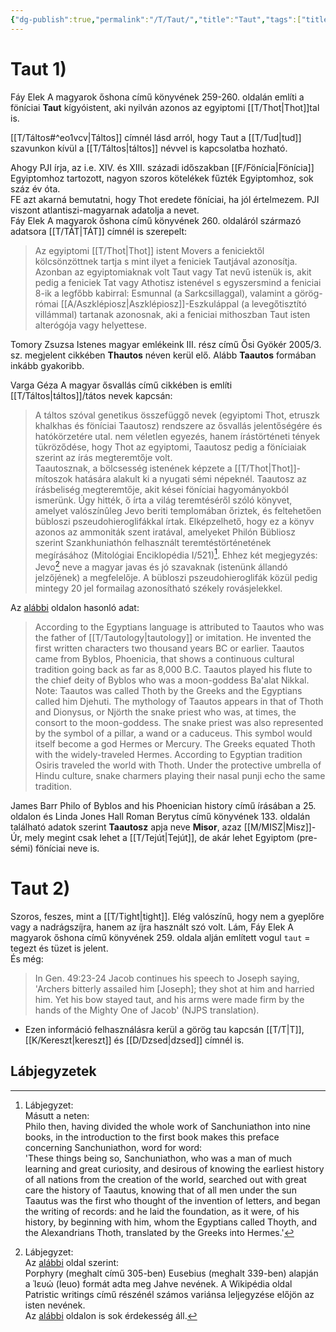 ```yaml
---
{"dg-publish":true,"permalink":"/T/Taut/","title":"Taut","tags":["titleandheadingonedontmatch","multipleentries","stitched","dg_uploaded"],"created":"2023-10-20T02:21","updated":"2023-10-25T02:15"}
---
```



# Taut 1)

Fáy Elek A magyarok őshona című könyvének 259-260. oldalán említi a föníciai **Taut** kígyóistent, aki nyilván azonos az egyiptomi [[T/Thot\|Thot]]tal is.  

[[T/Táltos#^eo1vcv\|Táltos]] címnél lásd arról, hogy Taut a [[T/Tud\|tud]] szavunkon kívül a [[T/Táltos\|táltos]] névvel is kapcsolatba hozható.

Ahogy PJI írja, az i.e. XIV. és XIII. századi időszakban [[F/Fönícia\|Fönícia]] Egyiptomhoz tartozott, nagyon szoros kötelékek fűzték Egyiptomhoz, sok száz év óta.  
FE azt akarná bemutatni, hogy Thot eredete föníciai, ha jól értelmezem. PJI viszont atlantiszi-magyarnak adatolja a nevet.  
Fáy Elek A magyarok őshona című könyvének 260. oldaláról származó adatsora [[T/TÁT\|TÁT]] címnél is szerepelt:  
> Az egyiptomi [[T/Thot\|Thot]] istent Movers a feniciektől kölcsönzöttnek tartja s mint ilyet a feniciek Tautjával azonosítja. Azonban az egyiptomiaknak volt Taut vagy Tat nevű istenük is, akit pedig a feniciek Tat vagy Athotisz istenével s egyszersmind a feniciai 8-ik a legfőbb kabirral: Esmunnal (a Sarkcsillaggal), valamint a görög-római [[A/Aszklépiosz\|Aszklépiosz]]-Eszkuláppal (a levegőtisztító villámmal) tartanak azonosnak, aki a feniciai mithoszban Taut isten alterógója vagy helyettese.  

Tomory Zsuzsa Istenes magyar emlékeink III. rész című Ősi Gyökér 2005/3. sz. megjelent cikkében **Thautos** néven kerül elő. Alább **Taautos** formában inkább gyakoribb.  

Varga Géza A magyar ősvallás című cikkében is említi [[T/Táltos\|táltos]]/tátos nevek kapcsán:  
> A táltos szóval genetikus összefüggő nevek (egyiptomi Thot, etruszk khalkhas és föníciai Taautosz) rendszere az ősvallás jelentőségére és hatókörzetére utal. nem véletlen egyezés, hanem írástörténeti tények tükröződése, hogy Thot az egyiptomi, Taautosz pedig a föníciaiak szerint az írás megteremtője volt.  
> Taautosznak, a bölcsesség istenének képzete a [[T/Thot\|Thot]]-mítoszok hatására alakult ki a nyugati sémi népeknél. Taautosz az írásbeliség megteremtője, akit kései föníciai hagyományokból ismerünk. Úgy hitték, ő írta a világ teremtéséről szóló könyvet, amelyet valószínûleg Jevo beriti templomában őriztek, és feltehetően bübloszi pszeudohieroglifákkal írtak. Elképzelhető, hogy ez a könyv azonos az ammoniták szent iratával, amelyeket Philón Bübliosz szerint Szankhuniathón felhasznált teremtéstörténetének megírásához (Mitológiai Enciklopédia I/521)[^1]. Ehhez két megjegyzés: Jevo[^2] neve a magyar javas és jó szavaknak (istenünk állandó jelzőjének) a megfelelője. A bübloszi pszeudohieroglifák közül pedig mintegy 20 jel formailag azonosítható székely rovásjelekkel.  

Az [alábbi](https://www.aut.edu/phoenician.html) oldalon hasonló adat:  
> According to the Egyptians language is attributed to Taautos who was the father of [[T/Tautology\|tautology]] or imitation. He invented the first written characters two thousand years BC or earlier. Taautos came from Byblos, Phoenicia, that shows a continuous cultural tradition going back as far as 8,000 B.C. Taautos played his flute to the chief deity of Byblos who was a moon-goddess Ba'alat Nikkal.  
> Note: Taautos was called Thoth by the Greeks and the Egyptians called him Djehuti. The mythology of Taautos appears in that of Thoth and Dionysus, or Njörth the snake priest who was, at times, the consort to the moon-goddess. The snake priest was also represented by the symbol of a pillar, a wand or a caduceus. This symbol would itself become a god Hermes or Mercury. The Greeks equated Thoth with the widely-traveled Hermes. According to Egyptian tradition Osiris traveled the world with Thoth. Under the protective umbrella of Hindu culture, snake charmers playing their nasal punji echo the same tradition.  

James Barr Philo of Byblos and his Phoenician history című írásában a 25. oldalon és Linda Jones Hall Roman Berytus című könyvének 133. oldalán található adatok szerint **Taautosz** apja neve **Misor**, azaz [[M/MISZ\|Misz]]-Úr, mely megint csak lehet a [[T/Tejút\|Tejút]], de akár lehet Egyiptom (pre-sémi) föníciai neve is.  

# Taut 2)

Szoros, feszes, mint a [[T/Tight\|tight]]. Elég valószínű, hogy nem a gyeplőre vagy a nadrágszíjra, hanem az íjra használt szó volt. Lám, Fáy Elek A magyarok őshona című könyvének 259. oldala alján említett vogul `taut` = tegezt és tüzet is jelent.  
És még:  
> In Gen. 49:23-24 Jacob continues his speech to Joseph saying, 'Archers bitterly assailed him \[Joseph\]; they shot at him and harried him. Yet his bow stayed taut, and his arms were made firm by the hands of the Mighty One of Jacob' (NJPS translation).  
- Ezen információ felhasználásra kerül a görög tau kapcsán [[T/T\|T]], [[K/Kereszt\|kereszt]] és [[D/Dzsed\|dzsed]] címnél is.  

## Lábjegyzetek

[^1]: Lábjegyzet:  
Másutt a neten:  
Philo then, having divided the whole work of Sanchuniathon into nine books, in the introduction to the first book makes this preface concerning Sanchuniathon, word for word:  
'These things being so, Sanchuniathon, who was a man of much learning and great curiosity, and desirous of knowing the earliest history of all nations from the creation of the world, searched out with great care the history of Taautus, knowing that of all men under the sun Taautus was the first who thought of the invention of letters, and began the writing of records: and he laid the foundation, as it were, of his history, by beginning with him, whom the Egyptians called Thoyth, and the Alexandrians Thoth, translated by the Greeks into Hermes.'

[^2]: Lábjegyzet:  
Az [alábbi](https://en.m.wikipedia.org/wiki/Tetragrammaton) oldal szerint:  
Porphyry (meghalt című 305-ben) Eusebius (meghalt 339-ben) alapján a Ἰευώ (Ieuo) formát adta meg Jahve nevének. A Wikipédia oldal Patristic writings című részénél számos variánsa leljegyzése előjön az isten nevének.  
Az [alábbi](https://phoenicia.org/theomythology.html) oldalon is sok érdekesség áll.  